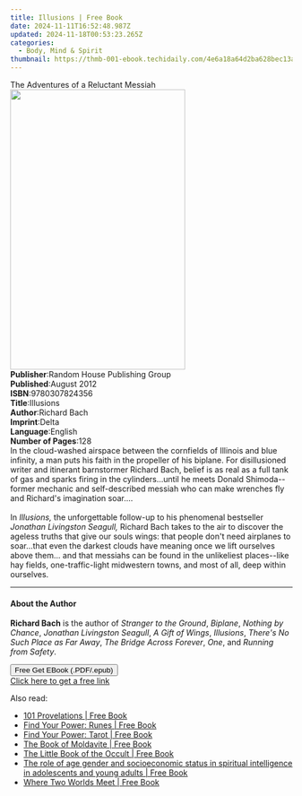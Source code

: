 ```yaml
---
title: Illusions | Free Book
date: 2024-11-11T16:52:48.987Z
updated: 2024-11-18T00:53:23.265Z
categories:
  - Body, Mind & Spirit
thumbnail: https://thmb-001-ebook.techidaily.com/4e6a18a64d2ba628bec13a1da42a09255368672d8efa6c63296dc1700b85bde3.jpg
---
```

<main id="book-container">
  <div class="flex flex-col">
    <div class="book-brief flex-1 py-6 px-4 sm:p-6 md:py-10 md:px-8">
      <!-- brief-->
      <div class="book-brief-main">The Adventures of a Reluctant Messiah</div>
    </div>
    <div
      class="book-meta-info flex-1 grid gap-4 col-start-1 col-end-3 row-start-1 sm:mb-6 sm:grid-cols-4 lg:gap-6 lg:col-start-2 lg:row-end-6 lg:row-span-6 lg:mb-0"
    >
      <div
        class="book-meta-info-left place-content-center mt-4 p-4 text-sm leading-6 col-start-2 col-span-2 dark:text-slate-400"
      >
        <img
          class="w-full h-500 object-cover rounded-lg sm:h-255 sm:col-span-2 lg:col-span-full"
          src="https://img-001-ebook.techidaily.com/d37622c83f2d78b86158bcc10273d856f13b19e80173b96f6ce270e8fdd9f1c4.jpg"
          alt=""
          width="312"
          height="500"
        />
      </div>
      <div
        class="book-meta-info-right mt-2 col-start-1 row-start-2 col-span-3 self-center"
      >
        <!-- meta data  -->
        <div class="flex flex-col px-4 md:px-8">
          <div class="flex-1">
            <strong>Publisher</strong>:<span class="px-2"
              >Random House Publishing Group</span
            >
          </div>
          <div class="flex-1">
            <strong>Published</strong>:<span class="px-2">August 2012</span>
          </div>
          <div class="flex-1">
            <strong>ISBN</strong>:<span class="px-2">9780307824356</span>
          </div>
          <div class="flex-1">
            <strong>Title</strong>:<span class="px-2">Illusions</span>
          </div>
          <div class="flex-1">
            <strong>Author</strong>:<span class="px-2">Richard Bach</span>
          </div>
          <div class="flex-1">
            <strong>Imprint</strong>:<span class="px-2">Delta</span>
          </div>
          <div class="flex-1">
            <strong>Language</strong>:<span class="px-2">English</span>
          </div>
          <div class="flex-1">
            <strong>Number of Pages</strong>:<span class="px-2">128</span>
          </div>
        </div>
      </div>
    </div>
    <div class="book-description flex-1 py-6 px-4 sm:p-6 md:py-10 md:px-8">
      <div class="book-description-main">
        <div accordion-content="" id="description">
          In the cloud-washed airspace between the cornfields of Illinois and
          blue infinity, a man puts his faith in the propeller of his biplane.
          For disillusioned writer and itinerant barnstormer Richard Bach,
          belief is as real as a full tank of gas and sparks firing in the
          cylinders...until he meets Donald Shimoda--former mechanic and
          self-described messiah who can make wrenches fly and Richard's
          imagination soar....<br /><br />In <i>Illusions,</i> the unforgettable
          follow-up to his phenomenal bestseller
          <i>Jonathan Livingston Seagull,</i> Richard Bach takes to the air to
          discover the ageless truths that give our souls wings: that people
          don't need airplanes to soar...that even the darkest clouds have
          meaning once we lift ourselves above them... and that messiahs can be
          found in the unlikeliest places--like hay fields, one-traffic-light
          midwestern towns, and most of all, deep within ourselves.
        </div>
      </div>
    </div>
    <div class="book-excerpts flex-1 py-6 px-4 sm:p-6 md:py-10 md:px-8">
      <!-- excerpts-->
      <div class="book-excerpts-main">
        <hr />
        <h4 class="placeholder placeholder-heading">
          <span>About the Author</span>
        </h4>
        <p>
          <b>Richard Bach</b>&nbsp;is the author of&nbsp;<i
            >Stranger to the Ground</i
          >,&nbsp;<i>Biplane</i>,&nbsp;<i>Nothing by Chance</i>,&nbsp;<i
            >Jonathan Livingston Seagull</i
          >,&nbsp;<i>A Gift of Wings</i>,&nbsp;<i>Illusions</i>,&nbsp;<i
            >There's No Such Place as Far Away</i
          >,&nbsp;<i>The Bridge Across Forever</i>,&nbsp;<i>One</i>, and&nbsp;<i
            >Running from Safety</i
          >.
        </p>
      </div>
    </div>
    <div
      class="book-about-author flex-1 py-6 px-4 sm:p-6 md:py-10 md:px-8"
    ></div>
    <div class="book-free-get flex-1 py-6 px-4 sm:p-6 md:py-10 md:px-8">
      <button
        id="btn-free-get"
        class="bg-blue-500 hover:bg-blue-700 text-white font-bold py-2 px-4 rounded"
      >
        Free Get EBook (.PDF/.epub)
      </button>
      <div id="countdown-display" class="px-2 text-lg mt-2"></div>
      <a
        id="free-link"
        class="hidden bg-blue-500 hover:bg-blue-700 text-white font-bold py-2 px-4 rounded"
        href="https://www.ebooks.com/en-us/book/965674/illusions/richard-bach/"
        target="_blank"
        >Click here to get a free link</a
      >
    </div>
    <script>
      let countdownTime = 0;
      let countdownInterval = null;
      document
        .getElementById('btn-free-get')
        .addEventListener('click', startCountdown);
      function startCountdown() {
        countdownTime = new Date().getTime() + 60000 * 3;
        countdownInterval = setInterval(updateCountdown, 1000);
        document.getElementById('btn-free-get').disabled = true;
        document
          .getElementById('btn-free-get')
          .classList.add('bg-gray-500', 'cursor-not-allowed');
      }
      function updateCountdown() {
        let currentTime = new Date().getTime();
        let timeLeft = countdownTime - currentTime;
        let secondsLeft = Math.floor(timeLeft / 1000);
        document.getElementById('countdown-display').innerHTML =
          `Remaining time: ${secondsLeft} seconds.`;
        if (secondsLeft <= 0) {
          clearInterval(countdownInterval);
          document.getElementById('btn-free-get').classList.add('hidden');
          document.getElementById('free-link').classList.remove('hidden');
          document.getElementById('countdown-display').innerHTML = '';
        }
      }
    </script>
  </div>
</main>

<ins class="adsbygoogle"
      style="display:block"
      data-ad-client="ca-pub-7571918770474297"
      data-ad-slot="8358498916"
      data-ad-format="auto"
      data-full-width-responsive="true"></ins>
    

<span class="atpl-alsoreadstyle">Also read:</span>
<div><ul>
<li><a href="https://novels-ebooks.techidaily.com/210751122-9781684985104-101-provelations/"><u>101 Provelations | Free Book</u></a></li>
<li><a href="https://novels-ebooks.techidaily.com/210749208-9781841815411-find-your-power-runes/"><u>Find Your Power: Runes | Free Book</u></a></li>
<li><a href="https://novels-ebooks.techidaily.com/210749205-9781841815350-find-your-power-tarot/"><u>Find Your Power: Tarot | Free Book</u></a></li>
<li><a href="https://novels-ebooks.techidaily.com/210749403-9781644119136-the-book-of-moldavite/"><u>The Book of Moldavite | Free Book</u></a></li>
<li><a href="https://novels-ebooks.techidaily.com/210750232-9781524886622-the-little-book-of-the-occult/"><u>The Little Book of the Occult | Free Book</u></a></li>
<li><a href="https://novels-ebooks.techidaily.com/210750968-9781805455776-the-role-of-age-gender-and-socioeconomic-status-in-spiritual-intelligence-in-adolescents-and-young-adults/"><u>The role of age gender and socioeconomic status in spiritual intelligence in adolescents and young adults | Free Book</u></a></li>
<li><a href="https://novels-ebooks.techidaily.com/210750191-9781837820702-where-two-worlds-meet/"><u>Where Two Worlds Meet | Free Book</u></a></li>
</ul></div>


